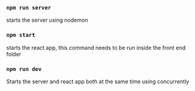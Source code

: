 ### `npm run server`

starts the server using nodemon

### `npm start`

starts the react app, this command needs to be run inside the front end folder

### `npm run dev`

Starts the server and react app both at the same time using concurrently
